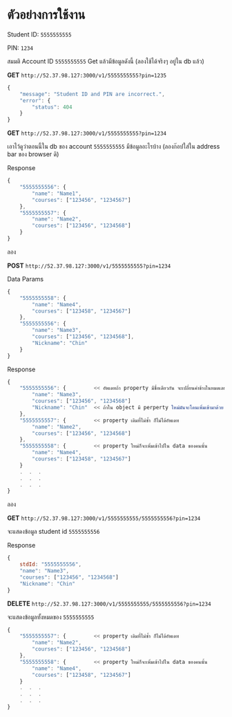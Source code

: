 # ตัวอย่างการใช้งาน

Student ID: `5555555555`

PIN: `1234`

สมมติ Account ID `5555555555` Get แล้วมีข้อมูลดังนี้ (ลองใช้ได้จริงๆ อยู่ใน db แล้ว)

**GET** `http://52.37.98.127:3000/v1/5555555555?pin=1235`

```javascript
{
	"message": "Student ID and PIN are incorrect.",
	"error": {
		"status": 404
	}
}
```

**GET** `http://52.37.98.127:3000/v1/5555555555?pin=1234` 

เอาไว้ดูว่าตอนนี้ใน db ของ account `5555555555` มีข้อมูลอะไรบ้าง (ลองก๊อปใส่ใน address bar ของ browser ดิ)

Response
```javascript
{
	"5555555556": {
		"name": "Name1",
		"courses": ["123456", "1234567"]
	},
	"5555555557": {
		"name": "Name2",
		"courses": ["123456", "1234568"]
	}
}
```

ลอง

**POST** `http://52.37.98.127:3000/v1/5555555555?pin=1234`

Data Params

```javascript
{
	"5555555558": {
		"name": "Name4",
		"courses": ["123458", "1234567"]
	},
	"5555555556": {
		"name": "Name3",
		"courses": ["123456", "1234568"],
		"Nickname": "Chin"
	}
}
```

Response
```javascript
{
	"5555555556": {			<< อัพเดทถ้า property มีชื่อเดียวกัน จะเปลี่ยนค่าข้างในหมดเลย
		"name": "Name3",
		"courses": ["123456", "1234568"]
		"Nickname": "Chin" 	<< ถ้าใน object มี perperty ใหม่มันจะโดนเพิ่มเข้ามาด้วย (คือมันแทน object ไปเลย)
	},
	"5555555557": {			<< property เดิมที่ไม่ซ้ำ ก็ไม่ได้อัพเดท
		"name": "Name2",
		"courses": ["123456", "1234568"]
	},
	"5555555558": {			<< property ใหม่ก็จะเพิ่มเข้าไปใน data ของคนนั้น
		"name": "Name4",
		"courses": ["123458", "1234567"]
	}
	.  .  .
	.  .  .
	.  .  .
}
```

ลอง

**GET** `http://52.37.98.127:3000/v1/5555555555/5555555556?pin=1234`

จะแสดงข้อมูล student id `5555555556`

Response
```javascript
{
	stdId: "5555555556",
	"name": "Name3",
	"courses": ["123456", "1234568"]
	"Nickname": "Chin"
}
```

**DELETE** `http://52.37.98.127:3000/v1/5555555555/5555555556?pin=1234`

จะแสดงข้อมูลทั้งหมดของ `5555555555`

```javascript
{
	"5555555557": {			<< property เดิมที่ไม่ซ้ำ ก็ไม่ได้อัพเดท
		"name": "Name2",
		"courses": ["123456", "1234568"]
	},
	"5555555558": {			<< property ใหม่ก็จะเพิ่มเข้าไปใน data ของคนนั้น
		"name": "Name4",
		"courses": ["123458", "1234567"]
	}
	.  .  .
	.  .  .
	.  .  .
}
```